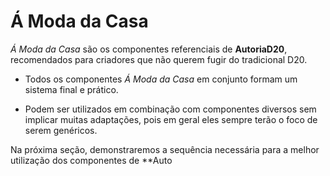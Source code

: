 # Á Moda da Casa

*Á Moda da Casa* são os componentes referenciais de **AutoriaD20**, recomendados para criadores que não querem fugir do tradicional D20.

- Todos os componentes *Á Moda da Casa* em conjunto formam um sistema final e prático.

- Podem ser utilizados em combinação com componentes diversos sem implicar muitas adaptações, pois em geral eles sempre terão o foco de serem genéricos.

Na próxima seção, demonstraremos a sequência necessária para a melhor utilização dos componentes de **Auto